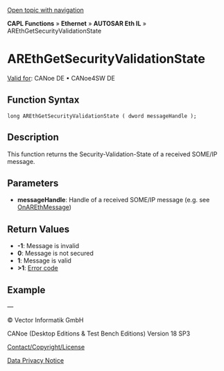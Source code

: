 [Open topic with navigation](../../../../../../CANoeDEFamily.htm#Topics/CAPLFunctions/IP/AUTOSARethIL/Functions/CAPLfunctionAREthGetSecurityValidationState.md)

**CAPL Functions** » **Ethernet** » **AUTOSAR Eth IL** » AREthGetSecurityValidationState

# AREthGetSecurityValidationState

[Valid for](../../../../Shared/FeatureAvailability.md): CANoe DE • CANoe4SW DE

## Function Syntax

```plaintext
long AREthGetSecurityValidationState ( dword messageHandle );
```

## Description

This function returns the Security-Validation-State of a received SOME/IP message.

## Parameters

- **messageHandle**: Handle of a received SOME/IP message (e.g. see [OnAREthMessage](CAPLfunctionOnAREthMessage.md))

## Return Values

- **-1**: Message is invalid
- **0**: Message is not secured
- **1**: Message is valid
- **>1**: [Error code](../CAPLfunctionsAREthILErrorCodes.md)

## Example

—

© Vector Informatik GmbH

CANoe (Desktop Editions & Test Bench Editions) Version 18 SP3

[Contact/Copyright/License](../../../../Shared/ContactCopyrightLicense.md)

[Data Privacy Notice](https://www.vector.com/int/en/company/get-info/privacy-policy/)